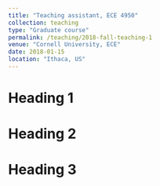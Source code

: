 ```yaml
---
title: "Teaching assistant, ECE 4950"
collection: teaching
type: "Graduate course"
permalink: /teaching/2018-fall-teaching-1
venue: "Cornell University, ECE"
date: 2018-01-15
location: "Ithaca, US"
---
```


Heading 1
======

Heading 2
======

Heading 3
======
